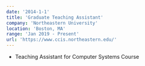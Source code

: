 ```yaml
---
date: '2014-1-1'
title: 'Graduate Teaching Assistant'
company: 'Northeastern University'
location: 'Boston, MA'
range: 'Jan 2019 - Present'
url: 'https://www.ccis.northeastern.edu/'
---
```


- Teaching Assistant for Computer Systems Course
